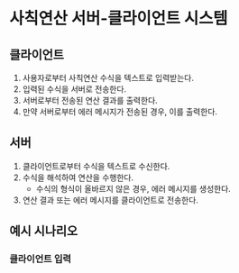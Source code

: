 # 사칙연산 서버-클라이언트 시스템

## 클라이언트
1. 사용자로부터 사칙연산 수식을 텍스트로 입력받는다.
2. 입력된 수식을 서버로 전송한다.
3. 서버로부터 전송된 연산 결과를 출력한다.
4. 만약 서버로부터 에러 메시지가 전송된 경우, 이를 출력한다.

## 서버
1. 클라이언트로부터 수식을 텍스트로 수신한다.
2. 수식을 해석하여 연산을 수행한다.
   - 수식의 형식이 올바르지 않은 경우, 에러 메시지를 생성한다.
3. 연산 결과 또는 에러 메시지를 클라이언트로 전송한다.

## 예시 시나리오

### 클라이언트 입력
